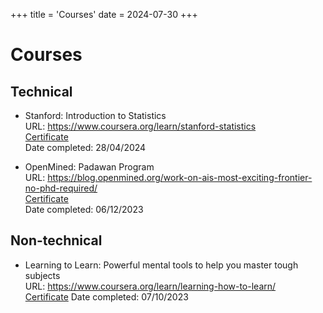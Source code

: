 +++
title = 'Courses'
date = 2024-07-30
+++

# Courses

## Technical

- Stanford: Introduction to Statistics \
  URL: https://www.coursera.org/learn/stanford-statistics \
  [Certificate](../certs/stats.pdf) \
  Date completed: 28/04/2024

- OpenMined: Padawan Program \
  URL: https://blog.openmined.org/work-on-ais-most-exciting-frontier-no-phd-required/ \
  [Certificate](../certs/padawan.pdf) \
  Date completed: 06/12/2023


## Non-technical

- Learning to Learn: Powerful mental tools to help you master tough subjects \
  URL: https://www.coursera.org/learn/learning-how-to-learn/ \
  [Certificate](../certs/learning_to_learn.pdf)
  Date completed: 07/10/2023

